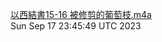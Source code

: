 [以西結書15-16 被修剪的葡萄枝.m4a](https://drive.google.com/file/d/1Cz6OsYzotCRAWPYstCQEZ0ZSlIxCDAyj) <br />Sun Sep 17 23:45:49 UTC 2023
